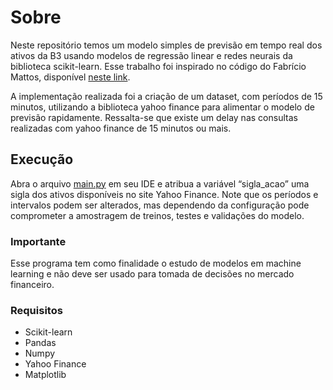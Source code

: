 # Sobre

Neste repositório temos um modelo simples de previsão em tempo real dos ativos da B3 usando modelos de regressão linear e redes neurais da biblioteca scikit-learn. Esse trabalho foi inspirado no código do Fabrício Mattos, disponível [neste link](https://github.com/fabrimatt/machine_learnig/blob/master/Previs%C3%A3o%20pre%C3%A7o%20a%C3%A7%C3%B5es.ipynb).

A implementação realizada foi a criação de um dataset, com períodos de 15 minutos, utilizando a biblioteca yahoo finance para alimentar o modelo de previsão rapidamente. Ressalta-se que existe um delay nas consultas realizadas com yahoo finance de 15 minutos ou mais.

## Execução

Abra o arquivo [main.py](https://github.com/ander-son-almeida/previsaoB3-tempo-real/blob/master/main.py) em seu IDE e atribua a variável “sigla_acao” uma sigla dos ativos disponíveis no site Yahoo Finance. Note que os períodos e intervalos podem ser alterados, mas dependendo da configuração pode comprometer a amostragem de treinos, testes e validações do modelo.

### Importante

Esse programa tem como finalidade o estudo de modelos em machine learning e não deve ser usado para tomada de decisões no mercado financeiro.

### Requisitos

- Scikit-learn
- Pandas
- Numpy
- Yahoo Finance
- Matplotlib
